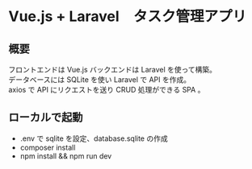 # Vue.js + Laravel　タスク管理アプリ

## 概要
フロントエンドは Vue.js バックエンドは Laravel を使って構築。  
データベースには SQLite を使い Laravel で API を作成。  
axios で API にリクエストを送り CRUD 処理ができる SPA 。  

## ローカルで起動
- .env で sqlite を設定、database.sqlite の作成
- composer install
- npm install && npm run dev

